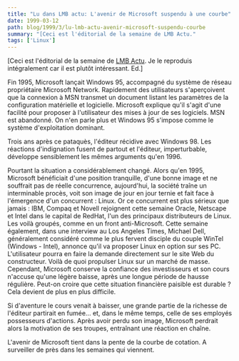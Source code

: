 ```yaml
---
title: "Lu dans LMB actu: L'avenir de Microsoft suspendu à une courbe"
date: 1999-03-12
path: blog/1999/3/lu-lmb-actu-avenir-microsoft-suspendu-courbe
summary: "[Ceci est l'éditorial de la semaine de LMB Actu."
tags: ['Linux']
---
```


<P>
[Ceci est l'éditorial de la semaine de <A HREF="http://www.lmb.cnrs.fr/Webdo.html">LMB Actu</A>. Je le reproduis
intégralement car il est plutôt intéressant.  Ed.]
</P>

<P>Fin 1995, Microsoft lançait Windows 95, accompagné du système de réseau
propriétaire Microsoft Network. Rapidement des utilisateurs s'aperçoivent
que la connexion à MSN transmet un document listant les paramètres de la
configuration matérielle et logicielle. Microsoft explique qu'il s'agit
d'une facilité pour proposer à l'utilisateur des mises à jour de ses
logiciels. MSN est abandonné. On n'en parle plus et Windows 95 s'impose
comme le système d'exploitation dominant.</P>

<P>Trois ans après ce pataquès, l'éditeur récidive avec Windows 98. Les
réactions d'indignation fusent de partout et l'éditeur, imperturbable,
développe sensiblement les mêmes arguments qu'en 1996.</P>

<P>Pourtant la situation a considérablement changé. Alors qu'en 1995,
Microsoft bénéficiait d'une position tranquille, d'une bonne image et ne
souffrait pas de réelle concurrence, aujourd'hui, la société traîne un
interminable procès, voit son image de jour en jour ternie et fait face à
l'émergence d'un concurrent : Linux. Or ce concurrent est plus sérieux que
jamais : IBM, Compaq et Novell rejoignent cette semaine Oracle, Netscape et
Intel dans le capital de RedHat, l'un des principaux distributeurs de
Linux. Les voilà groupés, comme en un front anti-Microsoft. Cette semaine
également, dans une interview au Los Angeles Times, Michael Dell,
généralement considéré comme le plus fervent disciple du couple WinTel
(Windows - Intel), annonce qu'il va proposer Linux en option sur ses PC.
L'utilisateur pourra en faire la demande directement sur le site Web du
constructeur. Voilà de quoi propulser Linux sur un marché de masse.
Cependant, Microsoft conserve la confiance des investisseurs et son cours
n'accuse qu'une légère baisse, après une longue période de hausse
régulière. Peut-on croire que cette situation financière paisible est
durable ? Cela devient de plus en plus difficile.</P>

<P>Si d'aventure le cours venait à baisser, une grande partie de la richesse
de l'éditeur partirait en fumée... et, dans le même temps, celle de ses
employés possesseurs d'actions. Après avoir perdu son image, Microsoft
perdrait alors la motivation de ses troupes, entraînant une réaction en
chaîne.</P>

<P>L'avenir de Microsoft tient dans la pente de la courbe de cotation. A
surveiller de près dans les semaines qui viennent.</P>


